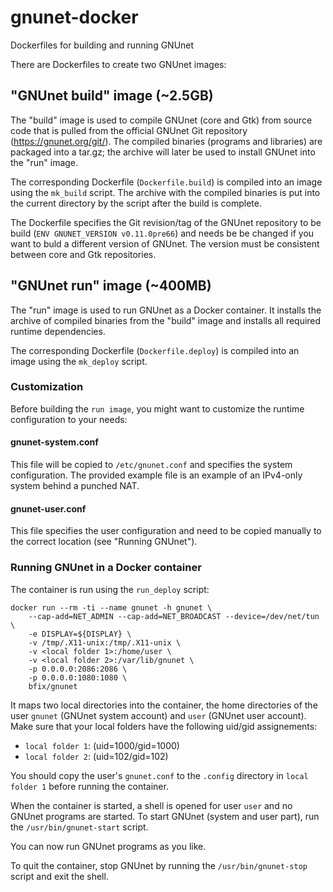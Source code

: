 # gnunet-docker
Dockerfiles for building and running GNUnet

There are Dockerfiles to create two GNUnet images:

## "GNUnet build" image (~2.5GB)

The "build" image is used to compile GNUnet (core and Gtk) from source code
that is pulled from the official GNUnet Git repository (https://gnunet.org/git/).
The compiled binaries (programs and libraries) are packaged into a tar.gz; the
archive will later be used to install GNUnet into the "run" image.

The corresponding Dockerfile (`Dockerfile.build`) is compiled into an image
using the `mk_build` script. The archive with the compiled binaries is put
into the current directory by the script after the build is complete.

The Dockerfile specifies the Git revision/tag of the GNUnet repository to be
build (`ENV GNUNET_VERSION v0.11.0pre66`) and needs be be changed if you want
to buld a different version of GNUnet. The version must be consistent between
core and Gtk repositories.

## "GNUnet run" image (~400MB)

The "run" image is used to run GNUnet as a Docker container. It installs the
archive of compiled binaries from the "build" image and installs all
required runtime dependencies.

The corresponding Dockerfile (`Dockerfile.deploy`) is compiled into an image
using the `mk_deploy` script.

### Customization

Before building the `run image`, you might want to customize the runtime
configuration to your needs:

#### gnunet-system.conf

This file will be copied to `/etc/gnunet.conf` and specifies the system
configuration. The provided example file is an example of an IPv4-only
system behind a punched NAT.

#### gnunet-user.conf

This file specifies the user configuration and need to be copied manually
to the correct location (see "Running GNUnet").

### Running GNUnet in a Docker container

The container is run using the `run_deploy` script:

    docker run --rm -ti --name gnunet -h gnunet \
        --cap-add=NET_ADMIN --cap-add=NET_BROADCAST --device=/dev/net/tun \
        -e DISPLAY=${DISPLAY} \
        -v /tmp/.X11-unix:/tmp/.X11-unix \
        -v <local folder 1>:/home/user \
        -v <local folder 2>:/var/lib/gnunet \
        -p 0.0.0.0:2086:2086 \
        -p 0.0.0.0:1080:1080 \
        bfix/gnunet

It maps two local directories into the container, the home directories of the
user `gnunet` (GNUnet system account) and `user` (GNUnet user account). Make
sure that your local folders have the following uid/gid assignements:

* `local folder 1`: (uid=1000/gid=1000)
* `local folder 2`: (uid=102/gid=102)

You should copy the user's `gnunet.conf` to the `.config` directory in
`local folder 1` before running the container.

When the container is started, a shell is opened for user `user` and no GNUnet
programs are started. To start GNUnet (system and user part), run the
`/usr/bin/gnunet-start` script.

You can now run GNUnet programs as you like.

To quit the container, stop GNUnet by running the `/usr/bin/gnunet-stop` script
and exit the shell.

